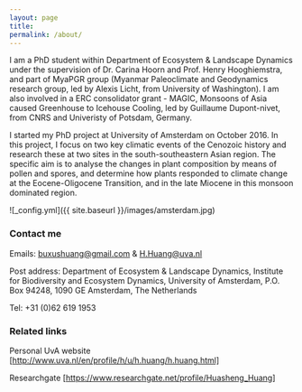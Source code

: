 ```yaml
---
layout: page
title:
permalink: /about/
---
```



I am a PhD student within Department of Ecosystem & Landscape Dynamics under the supervision of Dr. Carina Hoorn and Prof. Henry Hooghiemstra, and part of MyaPGR group (Myanmar Paleoclimate and Geodynamics research group, led by Alexis Licht, from University of Washington). I am also involved in a ERC consolidator grant - MAGIC, Monsoons of Asia caused Greenhouse to Icehouse Cooling, led by Guillaume Dupont-nivet, from CNRS and Univeristy of Potsdam, Germany.


I started my PhD project at University of Amsterdam on October 2016. In this project, I focus on two key climatic events of the Cenozoic history and research these at two sites in the south-southeastern Asian region. The specific aim is to analyse the changes in plant composition by means of pollen and spores, and determine how plants responded to climate change at the Eocene-Oligocene Transition, and in the late Miocene in this monsoon dominated region.

![_config.yml]({{ site.baseurl }}/images/amsterdam.jpg)


### Contact me

Emails: [buxushuang@gmail.com](mailto:buxushuang@gmail.com) & [H.Huang@uva.nl](mailto:H.Huang@uva.nl)

Post address: Department of Ecosystem & Landscape Dynamics, Institute for Biodiversity and Ecosystem Dynamics, University of Amsterdam, P.O. Box 94248, 1090 GE Amsterdam, The Netherlands

Tel: +31 (0)62 619 1953	


### Related links

Personal UvA website [http://www.uva.nl/en/profile/h/u/h.huang/h.huang.html]

Researchgate [https://www.researchgate.net/profile/Huasheng_Huang]
